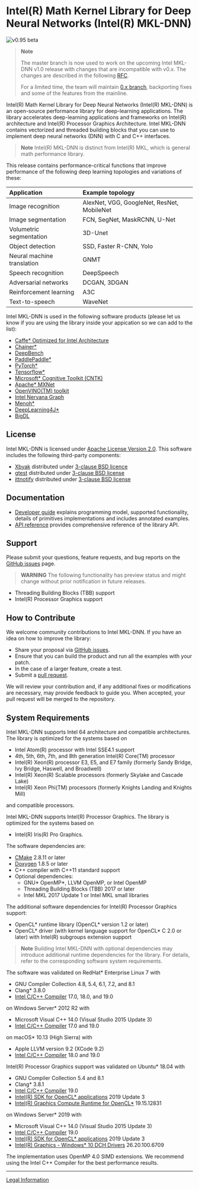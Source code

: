 # Intel(R) Math Kernel Library for Deep Neural Networks (Intel(R) MKL-DNN)
![v0.95 beta](https://img.shields.io/badge/v0.90-beta-orange.svg)

> **Note**
>
> The master branch is now used to work on the upcoming Intel MKL-DNN v1.0 release with
> changes that are incompatible with v0.x. The changes are described in the following
> [RFC](https://github.com/intel/mkl-dnn/pull/384).
>
> For a limited time, the team will maintain
> [0.x branch](https://github.com/intel/mkl-dnn/tree/mnt-v0),
> backporting fixes and some of the features from the mainline.

Intel(R) Math Kernel Library for Deep Neural Networks (Intel(R) MKL-DNN) is an
open-source performance library for deep-learning applications. The library
accelerates deep-learning applications and frameworks on Intel(R) architecture
and Intel(R) Processor Graphics Architecture. Intel MKL-DNN contains
vectorized and threaded building blocks that you can use to implement deep
neural networks (DNN) with C and C++ interfaces.

> **Note**
> Intel(R) MKL-DNN is distinct from Intel(R) MKL, which is general math performance
> library.

This release contains performance-critical functions that improve performance of the
following deep learning topologies and variations of these:

| Application                               | Example topology
|:---                                       |:---
| Image recognition                         | AlexNet, VGG, GoogleNet, ResNet, MobileNet
| Image segmentation                        | FCN, SegNet, MaskRCNN, U-Net
| Volumetric segmentation                   | 3D-Unet
| Object detection                          | SSD, Faster R-CNN, Yolo
| Neural machine translation                | GNMT
| Speech recognition                        | DeepSpeech
| Adversarial networks                      | DCGAN, 3DGAN
| Reinforcement learning                    | A3C
| Text-to-speech                            | WaveNet

Intel MKL-DNN is used in the following software products (please let us know if you are
using the library inside your appication so we can add to the list):
* [Caffe\* Optimized for Intel Architecture](https://github.com/intel/caffe)
* [Chainer\*](https://chainer.org)
* [DeepBench](https://github.com/baidu-research/DeepBench)
* [PaddlePaddle\*](http://www.paddlepaddle.org)
* [PyTorch\*](https://pytorch.org/)
* [Tensorflow\*](https://www.tensorflow.org)
* [Microsoft\* Cognitive Toolkit (CNTK)](https://docs.microsoft.com/en-us/cognitive-toolkit)
* [Apache\* MXNet](https://mxnet.apache.org)
* [OpenVINO(TM) toolkit](https://01.org/openvinotoolkit)
* [Intel Nervana Graph](https://github.com/NervanaSystems/ngraph)
* [Menoh\*](https://github.com/pfnet-research/menoh)
* [DeepLearning4J\*](https://deeplearning4j.org)
* [BigDL](https://github.com/intel-analytics/BigDL)

## License
Intel MKL-DNN is licensed under
[Apache License Version 2.0](http://www.apache.org/licenses/LICENSE-2.0). This
software includes the following third-party components:
* [Xbyak](https://github.com/herumi/xbyak) distributed under
[3-clause BSD licence](src/cpu/xbyak/COPYRIGHT)
* [gtest](https://github.com/google/googletest) distributed under
[3-clause BSD license](tests/gtests/gtest/LICENSE)
* [ittnotify](https://github.com/intel/IntelSEAPI) distributed under
[3-clause BSD license](src/cpu/jit_utils/jitprofiling/LICENSE.BSD)

## Documentation
* [Developer guide](https://intel.github.io/mkl-dnn) explains programming
model, supported functionality, details of primitives implementations and
includes annotated examples.
* [API reference](https://intel.github.io/mkl-dnn/modules.html) provides
comprehensive reference of the library API.

## Support
Please submit your questions, feature requests, and bug reports on the
[GitHub issues](https://github.com/intel/mkl-dnn/issues) page.

> **WARNING**
> The following functionality has preview status and might change without prior
> notification in future releases.

* Threading Building Blocks (TBB) support
* Intel(R) Processor Graphics support

## How to Contribute
We welcome community contributions to Intel MKL-DNN. If you have an idea on how to improve
the library:

* Share your proposal via
 [GitHub issues](https://github.com/intel/mkl-dnn/issues).
* Ensure that you can build the product and run all the examples with your patch.
* In the case of a larger feature, create a test.
* Submit a [pull request](https://github.com/intel/mkl-dnn/pulls).

We will review your contribution and, if any additional fixes or modifications
are necessary, may provide feedback to guide you. When accepted, your pull
request will be merged to the repository.

## System Requirements
Intel MKL-DNN supports Intel 64 architecture and compatible architectures.
The library is optimized for the systems based on
* Intel Atom(R) processor with Intel SSE4.1 support
* 4th, 5th, 6th, 7th, and 8th generation Intel(R) Core(TM) processor
* Intel(R) Xeon(R) processor E3, E5, and E7 family (formerly Sandy Bridge,
Ivy Bridge, Haswell, and Broadwell)
* Intel(R) Xeon(R) Scalable processors (formerly Skylake and Cascade Lake)
* Intel(R) Xeon Phi(TM) processors (formerly Knights Landing and Knights Mill)

and compatible processors.

Intel MKL-DNN supports Intel(R) Processor Graphics.
The library is optimized for the systems based on
* Intel(R) Iris(R) Pro Graphics.

The software dependencies are:
* [CMake](https://cmake.org/download/) 2.8.11 or later
* [Doxygen](http://www.doxygen.nl/download.html#srcbin) 1.8.5 or later
* C++ compiler with C++11 standard support
* Optional dependencies:
  * GNU\* OpenMP\*, LLVM OpenMP, or Intel OpenMP
  * Threading Building Blocks (TBB) 2017 or later
  * Intel MKL 2017 Update 1 or Intel MKL small libraries

The additional software dependencies for Intel(R) Processor Graphics support:
* OpenCL\* runtime library (OpenCL\* version 1.2 or later)
* OpenCL\* driver (with kernel language support for OpenCL\* C 2.0 or later)
  with Intel(R) subgroups extension support

> **Note**
> Building Intel MKL-DNN with optional dependencies may introduce additional
> runtime dependencies for the library. For details, refer to the corresponding
> software system requirements.

The software was validated on RedHat\* Enterprise Linux 7 with
* GNU Compiler Collection 4.8, 5.4, 6.1, 7.2, and 8.1
* Clang\* 3.8.0
* [Intel C/C++ Compiler](https://software.intel.com/en-us/intel-parallel-studio-xe)
  17.0, 18.0, and 19.0

on Windows Server\* 2012 R2 with
* Microsoft Visual C++ 14.0 (Visual Studio 2015 Update 3)
* [Intel C/C++ Compiler](https://software.intel.com/en-us/intel-parallel-studio-xe)
  17.0 and 19.0

on macOS\* 10.13 (High Sierra) with
* Apple LLVM version 9.2 (XCode 9.2)
* [Intel C/C++ Compiler](https://software.intel.com/en-us/intel-parallel-studio-xe)
  18.0 and 19.0

Intel(R) Processor Graphics support was validated on Ubuntu\* 18.04 with
* GNU Compiler Collection 5.4 and 8.1
* Clang\* 3.8.1
* [Intel C/C++ Compiler](https://software.intel.com/en-us/intel-parallel-studio-xe)
  19.0
* [Intel(R) SDK for OpenCL\* applications](https://software.intel.com/en-us/intel-opencl) 2019 Update 3
* [Intel(R) Graphics Compute Runtime for OpenCL\*](https://github.com/intel/compute-runtime/releases) 19.15.12831

on Windows Server\* 2019 with
* Microsoft Visual C++ 14.0 (Visual Studio 2015 Update 3)
* [Intel C/C++ Compiler](https://software.intel.com/en-us/intel-parallel-studio-xe)
  19.0
* [Intel(R) SDK for OpenCL\* applications](https://software.intel.com/en-us/intel-opencl) 2019 Update 3
* [Intel(R) Graphics - Windows\* 10 DCH Drivers](https://downloadcenter.intel.com/download/28783/Intel-Graphics-Windows-10-DCH-Drivers) 26.20.100.6709

The implementation uses OpenMP 4.0 SIMD extensions. We recommend using the
Intel C++ Compiler for the best performance results.

--------

[Legal Information](doc/legal_information.md)

